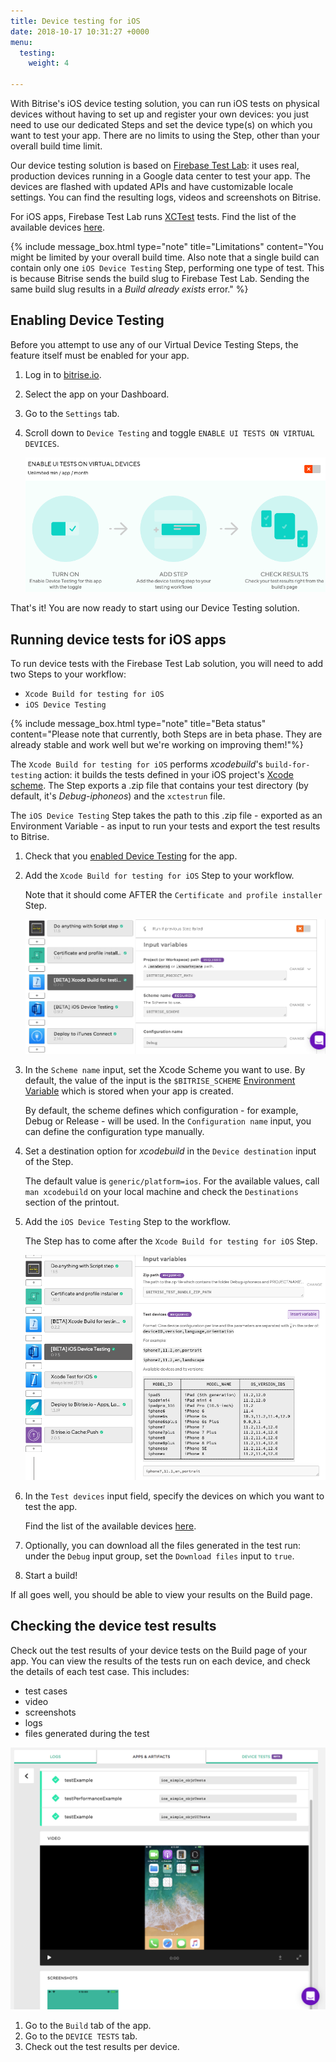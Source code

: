 ```yaml
---
title: Device testing for iOS
date: 2018-10-17 10:31:27 +0000
menu:
  testing:
    weight: 4

---
```

With Bitrise's iOS device testing solution, you can run iOS tests on physical devices without having to set up and register your own devices: you just need to use our dedicated Steps and set the device type(s) on which you want to test your app. There are no limits to using the Step, other than your overall build time limit.

Our device testing solution is based on [Firebase Test Lab](https://firebase.google.com/docs/test-lab/): it uses real, production devices running in a Google data center to test your app. The devices are flashed with updated APIs and have customizable locale settings. You can find the resulting logs, videos and screenshots on Bitrise.

For iOS apps, Firebase Test Lab runs [XCTest](https://developer.apple.com/documentation/xctest) tests. Find the list of the available devices [here](https://firebase.google.com/docs/test-lab/ios/available-testing-devices).

{% include message_box.html type="note" title="Limitations" content="You might be limited by your overall build time. Also note that a single build can contain only one `iOS Device Testing` Step, performing one type of test. This is because Bitrise sends the build slug to Firebase Test Lab. Sending the same build slug results in a _Build already exists_ error." %}

## Enabling Device Testing

Before you attempt to use any of our Virtual Device Testing Steps, the feature itself must be enabled for your app.

1. Log in to [bitrise.io](https://app.bitrise.io/).
2. Select the app on your Dashboard.
3. Go to the `Settings` tab.
4. Scroll down to `Device Testing` and toggle `ENABLE UI TESTS ON VIRTUAL DEVICES`.

   ![](/img/enable-ui-test-on-virtual-devices.png)

That's it! You are now ready to start using our Device Testing solution.

## Running device tests for iOS apps

To run device tests with the Firebase Test Lab solution, you will need to add two Steps to your workflow:

* `Xcode Build for testing for iOS`
* `iOS Device Testing`

{% include message_box.html type="note" title="Beta status" content="Please note that currently, both Steps are in beta phase. They are already stable and work well but we're working on improving them!"%}

The `Xcode Build for testing for iOS` performs _xcodebuild_'s `build-for-testing` action: it builds the tests defined in your iOS project's [Xcode scheme](https://developer.apple.com/library/archive/featuredarticles/XcodeConcepts/Concept-Schemes.html). The Step exports a .zip file that contains your test directory (by default, it's _Debug-iphoneos_) and the `xctestrun` file.

The `iOS Device Testing` Step takes the path to this .zip file - exported as an Environment Variable - as input to run your tests and export the test results to Bitrise.

1. Check that you [enabled Device Testing](/testing/device-testing-for-ios/#enabling-device-testing) for the app.
2. Add the `Xcode Build for testing for iOS` Step to your workflow.

   Note that it should come AFTER the `Certificate and profile installer` Step.

   ![](/img/xcode-build-for-test.png)
3. In the `Scheme name` input, set the Xcode Scheme you want to use. By default, the value of the input is the `$BITRISE_SCHEME` [Environment Variable](https://devcenter.bitrise.io/builds/env-vars-secret-env-vars/) which is stored when your app is created.

   By default, the scheme defines which configuration - for example, Debug or Release - will be used. In the `Configuration name` input, you can define the configuration type manually.
4. Set a destination option for _xcodebuild_ in the `Device destination` input of the Step.

   The default value is `generic/platform=ios`. For the available values, call `man xcodebuild` on your local machine and check the `Destinations` section of the printout.
5. Add the `iOS Device Testing` Step to the workflow.

   The Step has to come after the `Xcode Build for testing for iOS` Step.

   ![](/img/test-devices-1.png)
6. In the `Test devices` input field, specify the devices on which you want to test the app.

   Find the list of the available devices [here](https://firebase.google.com/docs/test-lab/ios/available-testing-devices).
7. Optionally, you can download all the files generated in the test run: under the `Debug` input group, set the `Download files` input to `true`.
8. Start a build!

If all goes well, you should be able to view your results on the Build page.

## Checking the device test results

Check out the test results of your device tests on the Build page of your app. You can view the results of the tests run on each device, and check the details of each test case. This includes:

* test cases
* video
* screenshots
* logs
* files generated during the test

![](/img/test-results.png)

1. Go to the `Build` tab of the app.
2. Go to the `DEVICE TESTS` tab.
3. Check out the test results per device.